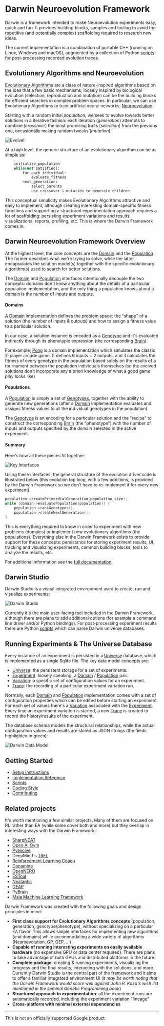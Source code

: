 
# Darwin Neuroevolution Framework

Darwin is a framework intended to make Neuroevolution experiments easy, quick and fun. It
provides building blocks, samples and tooling to avoid the repetitive (and potentially
complex) scaffolding required to research new ideas.

The current implementation is a combination of portable C++ (running on Linux,
Windows and macOS), augmented by a collection of Python [scripts](scripts/docs/scripts.md)
for post-processing recorded evolution traces.

## Evolutionary Algorithms and Neuroevolution

[Evolutionary Algorithms][3] are a class of nature-inspired algorithms based on the idea
that a few basic mechanisms, loosely inspired by biological evolution (selection,
reproduction and mutation) can be the building blocks for efficient searches in complex
problem spaces. In particular, we can use Evolutionary Algorithms to train artificial
neural networks: [Neuroevolution][2].

Starting with a random initial _population_, we seek to evolve towards better solutions in
a iterative fashion: each iteration (_generation_) attempts to combine (_crossover_) the
most promising traits (_selection_) from the previous one, occasionally making random
tweaks (_mutation_):

![Evolve!](docs/images/evolution.svg)

At a high level, the generic structure of an evolutionary algorithm can be as simple as:

```python
    initialize_population
    while(not satisfied):
        for_each individual:
            evaluate_fitness
        next_generation:
            select_parents
            use crossover & mutation to generate children
```

This conceptual simplicity makes Evolutionary Algorithms attractive and easy to implement,
although creating interesting domain-specific fitness functions and supporting a
structured experimentation approach requires a lot of scaffolding: persisting experiment
variations and results, visualizations, reports, profiling, etc. This is where the Darwin
Framework comes in.

## Darwin Neuroevolution Framework Overview

At the highest level, the core concepts are the [Domain] and the [Population]. The former
describes what we're trying to solve, while the latter encapsulates the solution model(s)
together with the specific evolutionary algorithm(s) used to search for better solutions.

The [Domain] and [Population] interfaces intentionally decouple the two concepts: domains
don't know anything about the details of a particular population implementation, and the 
only thing a population knows about a domain is the number of inputs and outputs.

#### Domains

A [Domain] implementation defines the problem space: the "shape" of a solution (the number
of inputs & outputs) and how to assign a fitness value to a particular solution.

In our case, a solution instance is encoded as a [Genotype] and it's evaluated indirectly
through its phenotypic expression (the corresponding [Brain]).

For example, [Pong] is a domain implementation which simulates the classic 2-player 
arcade game. It defines 6 inputs + 2 outputs, and it calculates the fitness of every
genotype in the population based solely on the results of a tournament between the
population individuals themselves (so the evolved solutions don't incorporate any a priori
knowledge of what a good game play looks like)

#### Populations

A [Population] is simply a set of [Genotypes][Genotype], together with the ability to 
generate new generations (after a [Domain] implementation evaluates and assigns fitness 
values to all the individual genotypes in the population)

The [Genotype] is an encoding for a particular solution and the "recipe" to construct the
corresponding [Brain] (the "phenotype") with the number of inputs and outputs specified by
the domain selected in the active experiment.

#### Summary

Here's how all these pieces fit together:

![Key Interfaces](docs/images/darwin_overview.svg)

Using these interfaces, the general structure of the evolution driver code is illustrated
below (this evolution top loop, with a few additions, is provided by the Darwin
Framework so we don't have to re-implement it for every new experiment)

```cpp
population->createPrimordialGeneration(population_size);
while (domain->evaluatePopulation(population)) {
    population->rankGenotypes();
    population->createNextGeneration();
}
```

This is everything required to know in order to experiment with new problems (domains) or
implement new evolutionary algorithms (the populations). Everything else in the Darwin 
Framework exists to provide support for these concepts: persistance for storing experiment
results, UI, tracking and visualizing experiments, common building blocks, tools to
analyze the results, etc.

For additional information see the [full documentation][1].

## Darwin Studio

Darwin Studio is a visual integrated environment used to create, run and visualize
experiments:

![Darwin Studio](docs/images/darwin_studio.png)

Currently it's the main user-facing tool included in the Darwin Framework, although there
are plans to add additional options (for example a command line driver and/or Python
bindings). For post-processing experiment results there are Python
[scripts](scripts/docs/scripts.md) which can parse Darwin universe databases.


## Running Experiments & The Universe Database

Every instance of an experiment is persisted in a [Universe] database, which is
implemented as a single Sqlite file. The key data model concepts are:

- [Universe]: the persistent storage for a set of experiments.
- [Experiment]: loosely speaking, a [Domain] / [Population] pair.
- [Variation]: a specific set of configuration values for an experiment.
- [Trace]: the recording of a particular experiment variation run.

Normally, each [Domain] and [Population] implementation comes with a set of configuration
properties which can be edited before starting an experiment. For each set of values
there's a [Variation] associated with the [Experiment]. Every time an experiment variation
is started, a new [Trace] is created to record the history/results of the experiment.

The database schema models the structural relationships, while the actual configuration
values and results are stored as JSON strings (the fields highlighted in green):

![Darwin Data Model](docs/images/darwin_data_model.svg)

## Getting Started

- [Setup Instructions](docs/setup.md)
- [Implementation Reference][1]
- [Scripts](scripts/docs/scripts.md)
- [Coding Style](docs/coding_style.md)
- [Contributing](CONTRIBUTING.md)

## Related projects

It's worth mentioning a few similar projects. Many of them are focused on RL rather than
EA (while some cover both and more) but they overlap in interesting ways with the Darwin 
Framework:

- [SharpNEAT](http://sharpneat.sourceforge.net)
- [Open AI Gym](https://gym.openai.com)
- [Pyevolve](http://pyevolve.sourceforge.net)
- DeepMind's [TRFL](https://deepmind.com/blog/trfl)
- [Reinforcement Learning Coach](https://nervanasystems.github.io/coach/index.html)
- [Dopamine](https://github.com/google/dopamine)
- [OpenNERO](https://github.com/nnrg/opennero/wiki)
- [ESTool](https://github.com/hardmaru/estool)
- [Neataptic](https://wagenaartje.github.io/neataptic)
- [DEAP](https://deap.readthedocs.io/en/master)
- [PyBrain](http://www.pybrain.org/pages/home)
- [Maja Machine Learning Framework](http://mmlf.sourceforge.net)

Darwin Framework was created with the following goals and design principles in mind:

- **First class support for Evolutionary Algorithms concepts** (population, generation,
    genotype/phenotype), without specializing on a particular EA flavor. This allows
    simple interfaces for implementing new algorithms (and domains) while accommodating
    a wide variety of algorithms (Neuroevolution, GP, GEP, ...)
- **Capable of running interesting experiments on easily available hardware**
    (no expensive GPU or data center required). There are plans to take advantage of both
    GPUs and distributed platforms in the future.
- **Complete package**: creating & running experiments, visualizing the progress and the final
     results, interacting with the solutions, and more. Currently Darwin Studio is the
     central part of the framework and it aims to offer a familiar integrated environment
     UI (_it may be worth noting that the Darwin Framework would score well against John
     R. Koza's wish list mentioned in the seminal Genetic Programming book_)
- **Structured approach to experimentation**: all the experiment runs are automatically
    recorded, including the experiment variation "lineage"
- **Cross-platform with minimal external dependencies**

---

This is not an officially supported Google product.

[1]: https://tlemo.github.io/darwin
[2]: https://en.wikipedia.org/wiki/Neuroevolution
[3]: https://en.wikipedia.org/wiki/Evolutionary_algorithm

[Genotype]: https://tlemo.github.io/darwin/classdarwin_1_1_genotype.html
[Brain]: https://tlemo.github.io/darwin/classdarwin_1_1_brain.html
[Population]: https://tlemo.github.io/darwin/classdarwin_1_1_population.html
[Domain]: https://tlemo.github.io/darwin/classdarwin_1_1_domain.html
[Pong]: https://tlemo.github.io/darwin/classpong_1_1_pong.html
[Universe]: https://tlemo.github.io/darwin/classdarwin_1_1_universe.html
[Experiment]: https://tlemo.github.io/darwin/structdarwin_1_1_db_experiment.html
[Variation]: https://tlemo.github.io/darwin/structdarwin_1_1_db_experiment_variation.html
[Trace]: https://tlemo.github.io/darwin/structdarwin_1_1_db_evolution_trace.html
